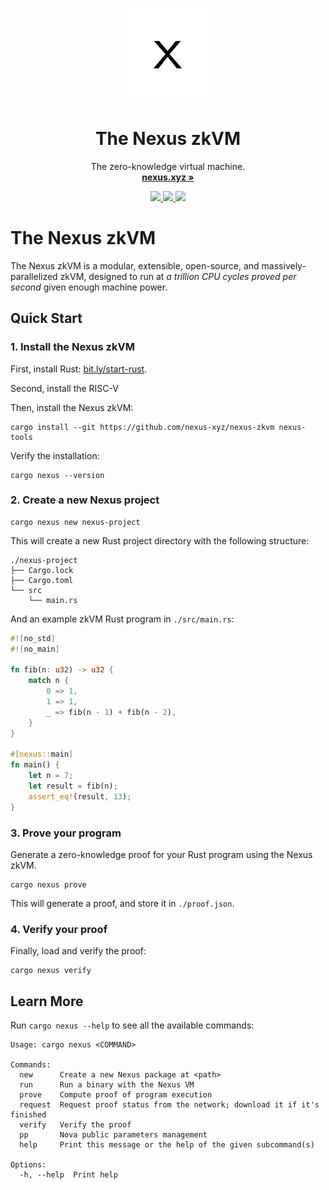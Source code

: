 <p align="center">
  <p align="center">
   <img width="150" height="150" src="assets/logo.png" alt="Logo">
  </p>
 <h1 align="center"><b>The Nexus zkVM</b></h1>
 <p align="center">
  The zero-knowledge virtual machine.
    <br />
    <a href="https://nexus.xyz"><strong>nexus.xyz »</strong></a>
  </p>
</p>

<div align="center">
    <a href="https://t.me/nexus_zkvm">
        <img src="https://img.shields.io/endpoint?color=neon&logo=telegram&label=chat&url=https%3A%2F%2Fmogyo.ro%2Fquart-apis%2Ftgmembercount%3Fchat_id%3Dnexus_zkvm"/>
    </a>
    <a href="https://twitter.com/NexusLabsHQ">
        <img src="https://img.shields.io/badge/Twitter-black?logo=x&logoColor=white"/>
    </a>
    <a href="https://nexus.xyz">
        <img src="https://img.shields.io/static/v1?label=Stage&message=Alpha&color=2BB4AB"/>
    </a>
</div>

# The Nexus zkVM

The Nexus zkVM is a modular, extensible, open-source, and massively-parallelized zkVM, designed to run at *a trillion CPU cycles proved per second* given enough machine power.


## Quick Start

### 1. Install the Nexus zkVM

First, install Rust: [bit.ly/start-rust](https://bit.ly/start-rust).

Second, install the RISC-V

Then, install the Nexus zkVM:

```shell
cargo install --git https://github.com/nexus-xyz/nexus-zkvm nexus-tools
```

Verify the installation:

```shell
cargo nexus --version
```

### 2. Create a new Nexus project

```shell
cargo nexus new nexus-project
```

This will create a new Rust project directory with the following structure:

```shell
./nexus-project
├── Cargo.lock
├── Cargo.toml
└── src
    └── main.rs
```

And an example zkVM Rust program in `./src/main.rs`:

```rust
#![no_std]
#![no_main]

fn fib(n: u32) -> u32 {
    match n {
        0 => 1,
        1 => 1,
        _ => fib(n - 1) + fib(n - 2),
    }
}

#[nexus::main]
fn main() {
    let n = 7;
    let result = fib(n);
    assert_eq!(result, 13);
}
```

### 3. Prove your program

Generate a zero-knowledge proof for your Rust program using the Nexus zkVM.

```shell
cargo nexus prove
```

This will generate a proof, and store it in `./proof.json`.

### 4. Verify your proof

Finally, load and verify the proof:

```shell
cargo nexus verify
```

## Learn More

Run `cargo nexus --help` to see all the available commands:

```shell
Usage: cargo nexus <COMMAND>

Commands:
  new      Create a new Nexus package at <path>
  run      Run a binary with the Nexus VM
  prove    Compute proof of program execution
  request  Request proof status from the network; download it if it's finished
  verify   Verify the proof
  pp       Nova public parameters management
  help     Print this message or the help of the given subcommand(s)

Options:
  -h, --help  Print help
```

